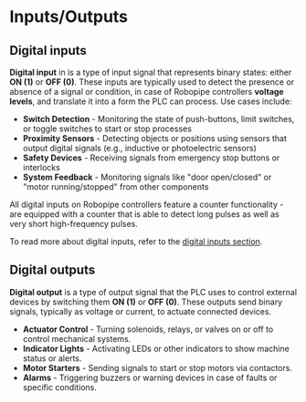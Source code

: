 # Inputs/Outputs

## Digital inputs

**Digital input** in is a type of input signal that represents binary states: either **ON (1)** or **OFF (0)**. These inputs are typically used to detect the presence or absence of a signal or condition, in case of Robopipe controllers **voltage levels**, and translate it into a form the PLC can process. Use cases include:

* **Switch Detection** - Monitoring the state of push-buttons, limit switches, or toggle switches to start or stop processes
* **Proximity Sensors** - Detecting objects or positions using sensors that output digital signals (e.g., inductive or photoelectric sensors)
* **Safety Devices** - Receiving signals from emergency stop buttons or interlocks
* **System Feedback** - Monitoring signals like "door open/closed" or "motor running/stopped" from other components

All digital inputs on Robopipe controllers feature a counter functionality - are equipped with a counter that is able to detect long pulses as well as very short high-frequency pulses.

To read more about digital inputs, refer to the [digital inputs section](digital-inputs.md).

## Digital outputs

**Digital output** is a type of output signal that the PLC uses to control external devices by switching them **ON (1)** or **OFF (0)**. These outputs send binary signals, typically as voltage or current, to actuate connected devices.

* **Actuator Control** - Turning solenoids, relays, or valves on or off to control mechanical systems.
* **Indicator Lights** - Activating LEDs or other indicators to show machine status or alerts.
* **Motor Starters** - Sending signals to start or stop motors via contactors.
* **Alarms** - Triggering buzzers or warning devices in case of faults or specific conditions.
